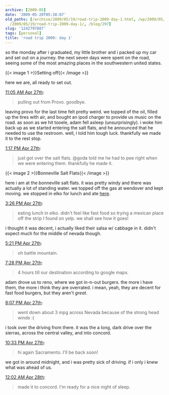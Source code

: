 ```yaml
---
archive: [2009-05]
date: '2009-05-20T05:38:07'
old_paths: [/archive/2009/05/19/road-trip-2009-day-1.html, /wp/2009/05/19/road-trip-2009-day-1/,
  /2009/05/19/road-trip-2009-day-1/, /blog/297]
slug: '1242797887'
tags: [personal]
title: 'road trip 2009: day 1'
---
```


so the monday after i graduated, my little brother and i packed up my car
and set out on a journey. the next seven days were spent on the road,
seeing some of the most amazing places in the southwestern united states.

{{< image 1 >}}Setting off{{< /image >}}

here we are, all ready to set out.

[11:05 AM Apr 27th][2]:

> pulling out from Provo. goodbye.
 
leaving provo for the last time felt pretty weird. we topped of the oil,
filled up the tires with air, and bought an ipod charger to provide us
music on the road. as soon as we hit tooele, adam fell asleep
(unsurprisingly). i woke him back up as we started entering the salt
flats, and he announced that he needed to use the restroom. well, i told
him tough luck. thankfully we made it to the rest stop.

[1:17 PM Apr 27th][3]:

> just got over the salt flats. @goda told me he had to pee right when we
> were entering them. thankfully he made it.
 
{{< image 2 >}}Bonneville Salt Flats{{< /image >}}

here i am at the bonneville salt flats. it was pretty windy and there was
actually a lot of standing water. we topped off the gas at wendover and
kept moving. we stopped in elko for lunch and ate [here][5].

[3:26 PM Apr 27th][6]:

> eating lunch in elko. didn't feel like fast food so trying a mexican
> place off the strip I found on yelp. we shall see how it goes!

i thought it was decent, i actually liked their salsa w/ cabbage in it.
didn't expect much for the middle of nevada though.

[5:21 PM Apr 27th][7]:

> oh battle mountain.
 
[7:28 PM Apr 27th][8]:

> 4 hours till our destination according to google maps.
 
adam drove us to reno, where we got in-n-out burgers. the more i have
them, the more i think they are overrated. i mean, yeah, they are decent
for fast food burgers, but they aren't _great_.

[8:07 PM Apr 27th][9]:

> went down about 3 mpg across Nevada because of the strong head winds :(
 
i took over the driving from there. it was the a long, dark drive over the
sierras, across the central valley, and into concord.

[10:33 PM Apr 27th][10]:

> hi again Sacramento. I'll be back soon!
 
we got in around midnight, and i was pretty sick of driving. if i only
i knew what was ahead of us.

[12:02 AM Apr 28th][11]:

> made it to concord. I'm ready for a nice night of sleep.
 
[2]: http://twitter.com/bismark/status/1630528651
[3]: http://twitter.com/bismark/status/1631638593
[5]: http://www.yelp.com/biz/la-fiesta-elko
[6]: http://twitter.com/bismark/status/1632758705
[7]: http://twitter.com/bismark/status/1633701809
[8]: http://twitter.com/bismark/status/1634752565
[9]: http://twitter.com/bismark/status/1635080543
[10]: http://twitter.com/bismark/status/1636253064
[11]: http://twitter.com/bismark/status/1636770362

